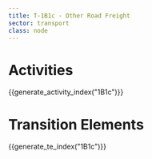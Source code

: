 ```yaml
---
title: T-1B1c - Other Road Freight
sector: transport
class: node
---
```


# Activities

{{generate_activity_index("1B1c")}}


# Transition Elements

{{generate_te_index("1B1c")}}


